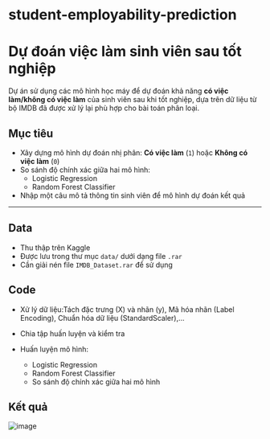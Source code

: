 # student-employability-prediction
# Dự đoán việc làm sinh viên sau tốt nghiệp

Dự án sử dụng các mô hình học máy để dự đoán khả năng **có việc làm/không có việc làm** của sinh viên sau khi tốt nghiệp, dựa trên dữ liệu từ bộ IMDB đã được xử lý lại phù hợp cho bài toán phân loại.

## Mục tiêu

- Xây dựng mô hình dự đoán nhị phân: **Có việc làm** (`1`) hoặc **Không có việc làm** (`0`)
- So sánh độ chính xác giữa hai mô hình:
  - Logistic Regression
  - Random Forest Classifier
- Nhập một câu mô tả thông tin sinh viên để mô hình dự đoán kết quả

---

## Data
- Thu thập trên Kaggle
- Được lưu trong thư mục `data/` dưới dạng file `.rar`
- Cần giải nén file `IMDB_Dataset.rar` để sử dụng

## Code
- Xử lý dữ liệu:Tách đặc trưng (X) và nhãn (y), Mã hóa nhãn (Label Encoding), Chuẩn hóa dữ liệu (StandardScaler),...
- Chia tập huấn luyện và kiểm tra

- Huấn luyện mô hình:
  - Logistic Regression
  - Random Forest Classifier
  - So sánh độ chính xác giữa hai mô hình

## Kết quả 
![image](https://github.com/user-attachments/assets/7e2185cb-a966-4cdf-94cd-5ec4bdb4075f)
